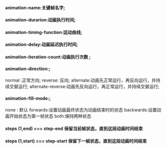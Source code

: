 #### animation-name:关键帧名字;
#### animation-durarion:动画执行时间;
#### animation-timing-function:运动曲线;
#### animation-delay:动画延迟执行时间;
#### animation-iteration-count:动画执行次数 ;



#### animation-direction:; 
normal :正常方向;
reverse: 反向;
alternate:动画先正常运行，再反向运行，并持续交替运行;
alternate-reverse:动画先反向运行，再正常运行，并持续交替运行;
#### animation-fill-mode:;
none : 默认
forwards:设置动画最终状态为动画结束时的状态
backwards:设置动画开始状态为第一帧状态
both:保持两种状态

#### steps (1,end) === step-end 保留当前帧状态，直到这段动画时间结束
#### steps (1,start) === step-start 保留下一帧状态，直到这段动画时间结束
